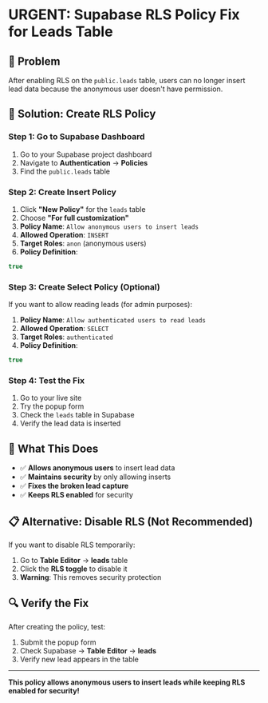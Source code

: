 # URGENT: Supabase RLS Policy Fix for Leads Table

## 🚨 **Problem**
After enabling RLS on the `public.leads` table, users can no longer insert lead data because the anonymous user doesn't have permission.

## 🔧 **Solution: Create RLS Policy**

### **Step 1: Go to Supabase Dashboard**
1. Go to your Supabase project dashboard
2. Navigate to **Authentication** → **Policies**
3. Find the `public.leads` table

### **Step 2: Create Insert Policy**
1. Click **"New Policy"** for the `leads` table
2. Choose **"For full customization"**
3. **Policy Name**: `Allow anonymous users to insert leads`
4. **Allowed Operation**: `INSERT`
5. **Target Roles**: `anon` (anonymous users)
6. **Policy Definition**:
```sql
true
```

### **Step 3: Create Select Policy (Optional)**
If you want to allow reading leads (for admin purposes):
1. **Policy Name**: `Allow authenticated users to read leads`
2. **Allowed Operation**: `SELECT`
3. **Target Roles**: `authenticated`
4. **Policy Definition**:
```sql
true
```

### **Step 4: Test the Fix**
1. Go to your live site
2. Try the popup form
3. Check the `leads` table in Supabase
4. Verify the lead data is inserted

## 🎯 **What This Does**
- ✅ **Allows anonymous users** to insert lead data
- ✅ **Maintains security** by only allowing inserts
- ✅ **Fixes the broken lead capture**
- ✅ **Keeps RLS enabled** for security

## 📋 **Alternative: Disable RLS (Not Recommended)**
If you want to disable RLS temporarily:
1. Go to **Table Editor** → **leads** table
2. Click the **RLS toggle** to disable it
3. **Warning**: This removes security protection

## 🔍 **Verify the Fix**
After creating the policy, test:
1. Submit the popup form
2. Check Supabase → **Table Editor** → **leads**
3. Verify new lead appears in the table

---

**This policy allows anonymous users to insert leads while keeping RLS enabled for security!**
